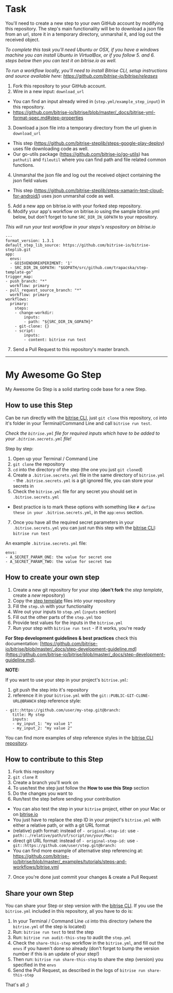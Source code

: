 # Task
You'll need to create a new step to your own GitHub account by modifying this repository. The step's main functionality will be to download a json file from an url, store it in a temporary directory, unmarshal it, and log out the received object.

*To complete this task you'll need Ubuntu or OSX, if you have a windows machine you can install Ubuntu in VirtualBox, or if you follow 5. and 6. steps below then you can test it on bitrise.io as well.*

*To run a workflow locally, you'll need to install Bitrise CLI, setup instructions and source available here: https://github.com/bitrise-io/bitrise/releases*

1. Fork this repository to your GitHub account.
2. Wire in a new input: `download_url`
  * You can find an input already wired in (`step.yml/example_step_input`) in this repository.
  * https://github.com/bitrise-io/bitrise/blob/master/_docs/bitrise-yml-format-spec.md#step-properties  
3. Download a json file into a temporary directory from the url given in `download_url`
  * This step (https://github.com/bitrise-steplib/steps-google-play-deploy) uses file downloading code as well.
  * Our go-utils package (https://github.com/bitrise-io/go-utils) has `pathutil` and `fileutil` where you can find path  and file related common functions.
4. Unmarshal the json file and log out the received object containing the json field values
  * This step (https://github.com/bitrise-steplib/steps-xamarin-test-cloud-for-android/) uses json unmarshal code as well.
5. Add a new app on bitrise.io with your forked step repository.
6. Modify your app's workflow on bitrise.io using the sample bitrise.yml below, but don't forget to tune `SRC_DIR_IN_GOPATH` to your repository.

*This will run your test workflow in your steps's respository on bitrise.io*
```
---
format_version: 1.3.1
default_step_lib_source: https://github.com/bitrise-io/bitrise-steplib.git
app:
  envs:
  - GO15VENDOREXPERIMENT: '1'
  - SRC_DIR_IN_GOPATH: "$GOPATH/src/github.com/trapacska/step-template-go"
trigger_map:
- push_branch: "*"
  workflow: primary
- pull_request_source_branch: "*"
  workflow: primary
workflows:
  primary:
    steps:
    - change-workdir:
        inputs:
        - path: "${SRC_DIR_IN_GOPATH}"
    - git-clone: {}
    - script:
        inputs:
        - content: bitrise run test

```
7. Send a Pull Request to this repository's master branch.

---


# My Awesome Go Step

My Awesome Go Step is a solid starting code base for
a new Step.


## How to use this Step

Can be run directly with the [bitrise CLI](https://github.com/bitrise-io/bitrise),
just `git clone` this repository, `cd` into it's folder in your Terminal/Command Line
and call `bitrise run test`.

*Check the `bitrise.yml` file for required inputs which have to be
added to your `.bitrise.secrets.yml` file!*

Step by step:

1. Open up your Terminal / Command Line
2. `git clone` the repository
3. `cd` into the directory of the step (the one you just `git clone`d)
5. Create a `.bitrise.secrets.yml` file in the same directory of `bitrise.yml` - the `.bitrise.secrets.yml` is a git ignored file, you can store your secrets in
6. Check the `bitrise.yml` file for any secret you should set in `.bitrise.secrets.yml`
  * Best practice is to mark these options with something like `# define these in your .bitrise.secrets.yml`, in the `app:envs` section.
7. Once you have all the required secret parameters in your `.bitrise.secrets.yml` you can just run this step with the [bitrise CLI](https://github.com/bitrise-io/bitrise): `bitrise run test`

An example `.bitrise.secrets.yml` file:

```
envs:
- A_SECRET_PARAM_ONE: the value for secret one
- A_SECRET_PARAM_TWO: the value for secret two
```

## How to create your own step

1. Create a new git repository for your step (**don't fork** the *step template*, create a *new* repository)
2. Copy the [step template](https://github.com/bitrise-steplib/step-template) files into your repository
3. Fill the `step.sh` with your functionality
4. Wire out your inputs to `step.yml` (`inputs` section)
5. Fill out the other parts of the `step.yml` too
6. Provide test values for the inputs in the `bitrise.yml`
7. Run your step with `bitrise run test` - if it works, you're ready

__For Step development guidelines & best practices__ check this documentation: [https://github.com/bitrise-io/bitrise/blob/master/_docs/step-development-guideline.md](https://github.com/bitrise-io/bitrise/blob/master/_docs/step-development-guideline.md).

**NOTE:**

If you want to use your step in your project's `bitrise.yml`:

1. git push the step into it's repository
2. reference it in your `bitrise.yml` with the `git::PUBLIC-GIT-CLONE-URL@BRANCH` step reference style:

```
- git::https://github.com/user/my-step.git@branch:
   title: My step
   inputs:
   - my_input_1: "my value 1"
   - my_input_2: "my value 2"
```

You can find more examples of step reference styles
in the [bitrise CLI repository](https://github.com/bitrise-io/bitrise/blob/master/_examples/tutorials/steps-and-workflows/bitrise.yml#L65).

## How to contribute to this Step

1. Fork this repository
2. `git clone` it
3. Create a branch you'll work on
4. To use/test the step just follow the **How to use this Step** section
5. Do the changes you want to
6. Run/test the step before sending your contribution
  * You can also test the step in your `bitrise` project, either on your Mac or on [bitrise.io](https://www.bitrise.io)
  * You just have to replace the step ID in your project's `bitrise.yml` with either a relative path, or with a git URL format
  * (relative) path format: instead of `- original-step-id:` use `- path::./relative/path/of/script/on/your/Mac:`
  * direct git URL format: instead of `- original-step-id:` use `- git::https://github.com/user/step.git@branch:`
  * You can find more example of alternative step referencing at: https://github.com/bitrise-io/bitrise/blob/master/_examples/tutorials/steps-and-workflows/bitrise.yml
7. Once you're done just commit your changes & create a Pull Request


## Share your own Step

You can share your Step or step version with the [bitrise CLI](https://github.com/bitrise-io/bitrise). If you use the `bitrise.yml` included in this repository, all you have to do is:

1. In your Terminal / Command Line `cd` into this directory (where the `bitrise.yml` of the step is located)
1. Run: `bitrise run test` to test the step
1. Run: `bitrise run audit-this-step` to audit the `step.yml`
1. Check the `share-this-step` workflow in the `bitrise.yml`, and fill out the
   `envs` if you haven't done so already (don't forget to bump the version number if this is an update
   of your step!)
1. Then run: `bitrise run share-this-step` to share the step (version) you specified in the `envs`
1. Send the Pull Request, as described in the logs of `bitrise run share-this-step`

That's all ;)
